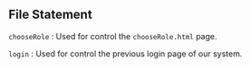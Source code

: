 ## File Statement

`chooseRole` : Used for control the `chooseRole.html` page.

`login` : Used for control the previous login page of our system.